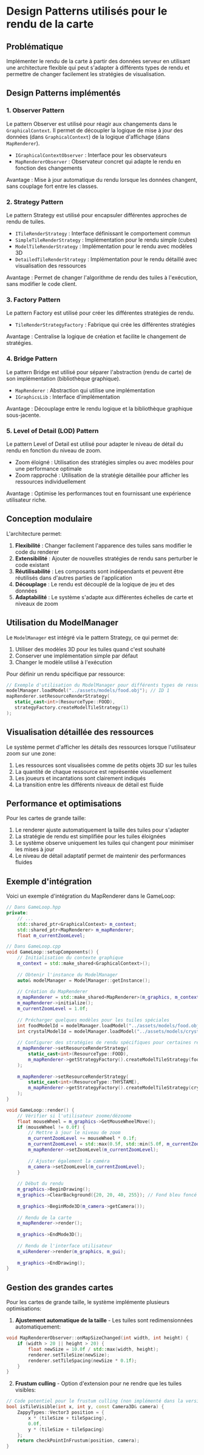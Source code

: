 # Design Patterns utilisés pour le rendu de la carte

## Problématique
Implémenter le rendu de la carte à partir des données serveur en utilisant une architecture flexible qui peut s'adapter à différents types de rendu et permettre de changer facilement les stratégies de visualisation.

## Design Patterns implémentés

### 1. Observer Pattern
Le pattern Observer est utilisé pour réagir aux changements dans le `GraphicalContext`. Il permet de découpler la logique de mise à jour des données (dans `GraphicalContext`) de la logique d'affichage (dans `MapRenderer`).

- `IGraphicalContextObserver` : Interface pour les observateurs
- `MapRendererObserver` : Observateur concret qui adapte le rendu en fonction des changements

Avantage : Mise à jour automatique du rendu lorsque les données changent, sans couplage fort entre les classes.

### 2. Strategy Pattern
Le pattern Strategy est utilisé pour encapsuler différentes approches de rendu de tuiles.

- `ITileRenderStrategy` : Interface définissant le comportement commun
- `SimpleTileRenderStrategy` : Implémentation pour le rendu simple (cubes)
- `ModelTileRenderStrategy` : Implémentation pour le rendu avec modèles 3D
- `DetailedTileRenderStrategy` : Implémentation pour le rendu détaillé avec visualisation des ressources

Avantage : Permet de changer l'algorithme de rendu des tuiles à l'exécution, sans modifier le code client.

### 3. Factory Pattern
Le pattern Factory est utilisé pour créer les différentes stratégies de rendu.

- `TileRenderStrategyFactory` : Fabrique qui crée les différentes stratégies

Avantage : Centralise la logique de création et facilite le changement de stratégies.

### 4. Bridge Pattern
Le pattern Bridge est utilisé pour séparer l'abstraction (rendu de carte) de son implémentation (bibliothèque graphique).

- `MapRenderer` : Abstraction qui utilise une implémentation
- `IGraphicsLib` : Interface d'implémentation

Avantage : Découplage entre le rendu logique et la bibliothèque graphique sous-jacente.

### 5. Level of Detail (LOD) Pattern
Le pattern Level of Detail est utilisé pour adapter le niveau de détail du rendu en fonction du niveau de zoom.

- Zoom éloigné : Utilisation des stratégies simples ou avec modèles pour une performance optimale
- Zoom rapproché : Utilisation de la stratégie détaillée pour afficher les ressources individuellement

Avantage : Optimise les performances tout en fournissant une expérience utilisateur riche.

## Conception modulaire

L'architecture permet:
1. **Flexibilité** : Changer facilement l'apparence des tuiles sans modifier le code du renderer
2. **Extensibilité** : Ajouter de nouvelles stratégies de rendu sans perturber le code existant
3. **Réutilisabilité** : Les composants sont indépendants et peuvent être réutilisés dans d'autres parties de l'application
4. **Découplage** : Le rendu est découplé de la logique de jeu et des données
5. **Adaptabilité** : Le système s'adapte aux différentes échelles de carte et niveaux de zoom

## Utilisation du ModelManager

Le `ModelManager` est intégré via le pattern Strategy, ce qui permet de:

1. Utiliser des modèles 3D pour les tuiles quand c'est souhaité
2. Conserver une implémentation simple par défaut
3. Changer le modèle utilisé à l'exécution

Pour définir un rendu spécifique par ressource:
```cpp
// Exemple d'utilisation du ModelManager pour différents types de ressources
modelManager.loadModel("../assets/models/food.obj"); // ID 1
mapRenderer.setResourceRenderStrategy(
   static_cast<int>(ResourceType::FOOD), 
   strategyFactory.createModelTileStrategy(1)
);
```

## Visualisation détaillée des ressources

Le système permet d'afficher les détails des ressources lorsque l'utilisateur zoom sur une zone:

1. Les ressources sont visualisées comme de petits objets 3D sur les tuiles
2. La quantité de chaque ressource est représentée visuellement
3. Les joueurs et incantations sont clairement indiqués
4. La transition entre les différents niveaux de détail est fluide

## Performance et optimisations

Pour les cartes de grande taille:
1. Le renderer ajuste automatiquement la taille des tuiles pour s'adapter
2. La stratégie de rendu est simplifiée pour les tuiles éloignées
3. Le système observe uniquement les tuiles qui changent pour minimiser les mises à jour
4. Le niveau de détail adaptatif permet de maintenir des performances fluides

## Exemple d'intégration

Voici un exemple d'intégration du MapRenderer dans le GameLoop:

```cpp
// Dans GameLoop.hpp
private:
    // ...
    std::shared_ptr<GraphicalContext> m_context;
    std::shared_ptr<MapRenderer> m_mapRenderer;
    float m_currentZoomLevel;

// Dans GameLoop.cpp
void GameLoop::setupComponents() {
    // Initialisation du contexte graphique
    m_context = std::make_shared<GraphicalContext>();
    
    // Obtenir l'instance du ModelManager
    auto& modelManager = ModelManager::getInstance();
    
    // Création du MapRenderer
    m_mapRenderer = std::make_shared<MapRenderer>(m_graphics, m_context, modelManager);
    m_mapRenderer->initialize();
    m_currentZoomLevel = 1.0f;
    
    // Précharger quelques modèles pour les tuiles spéciales
    int foodModelId = modelManager.loadModel("../assets/models/food.obj");
    int crystalModelId = modelManager.loadModel("../assets/models/crystal.obj");
    
    // Configurer des stratégies de rendu spécifiques pour certaines ressources
    m_mapRenderer->setResourceRenderStrategy(
        static_cast<int>(ResourceType::FOOD),
        m_mapRenderer->getStrategyFactory().createModelTileStrategy(foodModelId)
    );
    
    m_mapRenderer->setResourceRenderStrategy(
        static_cast<int>(ResourceType::THYSTAME),
        m_mapRenderer->getStrategyFactory().createModelTileStrategy(crystalModelId)
    );
}

void GameLoop::render() {
    // Vérifier si l'utilisateur zoome/dézoome
    float mouseWheel = m_graphics->GetMouseWheelMove();
    if (mouseWheel != 0.0f) {
        // Mettre à jour le niveau de zoom
        m_currentZoomLevel += mouseWheel * 0.1f;
        m_currentZoomLevel = std::max(0.5f, std::min(5.0f, m_currentZoomLevel));
        m_mapRenderer->setZoomLevel(m_currentZoomLevel);
        
        // Ajuster également la caméra
        m_camera->setZoomLevel(m_currentZoomLevel);
    }
    
    // Début du rendu
    m_graphics->BeginDrawing();
    m_graphics->ClearBackground({20, 20, 40, 255}); // Fond bleu foncé
    
    m_graphics->BeginMode3D(m_camera->getCamera());
    
    // Rendu de la carte
    m_mapRenderer->render();
    
    m_graphics->EndMode3D();
    
    // Rendu de l'interface utilisateur
    m_uiRenderer->render(m_graphics, m_gui);
    
    m_graphics->EndDrawing();
}
```

## Gestion des grandes cartes

Pour les cartes de grande taille, le système implémente plusieurs optimisations:

1. **Ajustement automatique de la taille** - Les tuiles sont redimensionnées automatiquement:
```cpp
void MapRendererObserver::onMapSizeChanged(int width, int height) {
    if (width > 20 || height > 20) {
        float newSize = 10.0f / std::max(width, height);
        renderer.setTileSize(newSize);
        renderer.setTileSpacing(newSize * 0.1f);
    }
}
```

2. **Frustum culling** - Option d'extension pour ne rendre que les tuiles visibles:
```cpp
// Code potentiel pour le frustum culling (non implémenté dans la version actuelle)
bool isTileVisible(int x, int y, const Camera3D& camera) {
    ZappyTypes::Vector3 position = {
        x * (tileSize + tileSpacing),
        0.0f,
        y * (tileSize + tileSpacing)
    };
    return checkPointInFrustum(position, camera);
}
```
